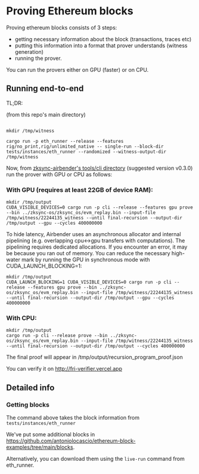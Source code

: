 # Proving Ethereum blocks

Proving ethereum blocks consists of 3 steps:
* getting necessary information about the block (transactions, traces etc)
* putting this information into a format that prover understands (witness generation)
* running the prover.


You can run the provers either on GPU (faster) or on CPU.

## Running end-to-end

TL;DR:

(from this repo's main directory)
```shell

mkdir /tmp/witness

cargo run -p eth_runner --release --features rig/no_print,rig/unlimited_native -- single-run --block-dir tests/instances/eth_runner --randomized --witness-output-dir /tmp/witness
```

Now, from [zksync-airbender's tools/cli directory](https://github.com/matter-labs/zksync-airbender/tree/main/tools/cli) (suggested version v0.3.0) run the prover with GPU or CPU as follows:

### With GPU (requires at least 22GB of device RAM):
```shell
mkdir /tmp/output
CUDA_VISIBLE_DEVICES=0 cargo run -p cli --release --features gpu prove --bin ../zksync-os/zksync_os/evm_replay.bin --input-file /tmp/witness/22244135_witness --until final-recursion --output-dir /tmp/output --gpu --cycles 400000000
```

To hide latency, Airbender uses an asynchronous allocator and internal pipelining (e.g. overlapping cpu<->gpu transfers with computations). The pipelining requires dedicated allocations.
If you encounter an error, it may be because you ran out of memory. You can reduce the necessary high-water mark by running the GPU in synchronous mode with CUDA_LAUNCH_BLOCKING=1:
```shell
mkdir /tmp/output
CUDA_LAUNCH_BLOCKING=1 CUDA_VISIBLE_DEVICES=0 cargo run -p cli --release --features gpu prove --bin ../zksync-os/zksync_os/evm_replay.bin --input-file /tmp/witness/22244135_witness --until final-recursion --output-dir /tmp/output --gpu --cycles 400000000
```

### With CPU:
```shell
mkdir /tmp/output
cargo run -p cli --release prove --bin ../zksync-os/zksync_os/evm_replay.bin --input-file /tmp/witness/22244135_witness --until final-recursion --output-dir /tmp/output --cycles 400000000
```

The final proof will appear in /tmp/output/recursion_program_proof.json

You can verify it on http://fri-verifier.vercel.app


## Detailed info

### Getting blocks

The command above takes the block information from `tests/instances/eth_runner`

We've put some additional blocks in https://github.com/antoniolocascio/ethereum-block-examples/tree/main/blocks.

Alternatively, you can download them using the `live-run` command from eth_runner.
